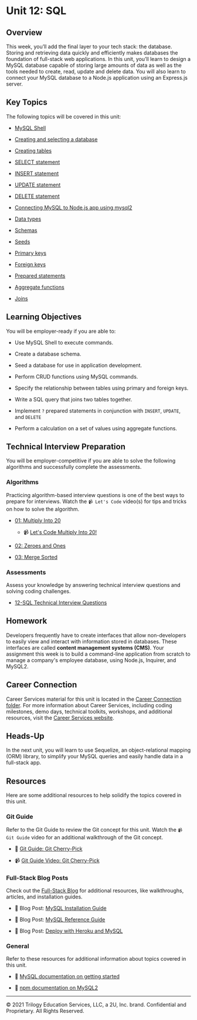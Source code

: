 # Unit 12: SQL

## Overview

This week, you’ll add the final layer to your tech stack: the database. Storing and retrieving data quickly and efficiently makes databases the foundation of full-stack web applications. In this unit, you’ll learn to design a MySQL database capable of storing large amounts of data as well as the tools needed to create, read, update and delete data. You will also learn to connect your MySQL database to a Node.js application using an Express.js server. 

## Key Topics

The following topics will be covered in this unit:

* [MySQL Shell](https://dev.mysql.com/doc/mysql-shell/8.0/en/mysql-shell-getting-started.html)

* [Creating and selecting a database](https://dev.mysql.com/doc/refman/8.0/en/creating-database.html)

* [Creating tables](https://dev.mysql.com/doc/refman/8.0/en/creating-tables.html)

* [SELECT statement](https://dev.mysql.com/doc/refman/8.0/en/select.html)

* [INSERT statement](https://dev.mysql.com/doc/refman/8.0/en/insert.html)

* [UPDATE statement](https://dev.mysql.com/doc/refman/8.0/en/update.html)

* [DELETE statement](https://dev.mysql.com/doc/refman/8.0/en/delete.html)

* [Connecting MySQL to Node.js app using mysql2](https://www.npmjs.com/package/mysql2)

* [Data types](https://dev.mysql.com/doc/refman/8.0/en/data-types.html)

* [Schemas](https://docs.oracle.com/cd/B19306_01/server.102/b14220/schema.htm)

* [Seeds](https://dev.mysql.com/doc/refman/8.0/en/loading-tables.html)

* [Primary keys](https://dev.mysql.com/doc/refman/8.0/en/constraint-primary-key.html)

* [Foreign keys](https://dev.mysql.com/doc/refman/8.0/en/create-table-foreign-keys.html)

* [Prepared statements](https://dev.mysql.com/doc/refman/8.0/en/sql-prepared-statements.html)

* [Aggregate functions](https://dev.mysql.com/doc/refman/8.0/en/aggregate-functions.html)

* [Joins](https://dev.mysql.com/doc/refman/8.0/en/join.html)

## Learning Objectives

You will be employer-ready if you are able to:

* Use MySQL Shell to execute commands.

* Create a database schema.

* Seed a database for use in application development.

* Perform CRUD functions using MySQL commands.

* Specify the relationship between tables using primary and foreign keys.

* Write a SQL query that joins two tables together.

* Implement `?` prepared statements in conjunction with `INSERT`, `UPDATE`, and `DELETE`

* Perform a calculation on a set of values using aggregate functions.

## Technical Interview Preparation

You will be employer-competitive if you are able to solve the following algorithms and successfully complete the assessments.

### Algorithms

Practicing algorithm-based interview questions is one of the best ways to prepare for interviews. Watch the `📹 Let's Code` video(s) for tips and tricks on how to solve the algorithm.

* [01: Multiply Into 20](./03-Algorithms/01-multiply-into-20)

  * 📹 [Let's Code Multiply Into 20!](https://2u-20.wistia.com/medias/joflnt5aqv)

* [02: Zeroes and Ones](./03-Algorithms/02-zeroes-and-ones)

* [03: Merge Sorted](./03-Algorithms/03-merge-sorted)

### Assessments

Assess your knowledge by answering technical interview questions and solving coding challenges.

* [12-SQL Technical Interview Questions](https://forms.gle/iURNKwybewENCnS76)

## Homework

Developers frequently have to create interfaces that allow non-developers to easily view and interact with information stored in databases. These interfaces are called **content management systems (CMS)**. Your assignment this week is to build a command-line application from scratch to manage a company's employee database, using Node.js, Inquirer, and MySQL2.

## Career Connection

Career Services material for this unit is located in the [Career Connection folder](./04-Career-Connection/README.md). For more information about Career Services, including coding milestones, demo days, technical toolkits, workshops, and additional resources, visit the [Career Services website](https://mycareerspot.org/).

## Heads-Up

In the next unit, you will learn to use Sequelize, an object-relational mapping (ORM) library, to simplify your MySQL queries and easily handle data in a full-stack app.

## Resources

Here are some additional resources to help solidify the topics covered in this unit.

### Git Guide

Refer to the Git Guide to review the Git concept for this unit. Watch the `📹 Git Guide` video for an additional walkthrough of the Git concept.

  * 📖 [Git Guide: Git Cherry-Pick](./01-Activities/27-Evr_Git-Cherry-Picking/README.md) 

  * 📹 [Git Guide Video: Git Cherry-Pick](https://2u-20.wistia.com/medias/wkipdjl81o)

### Full-Stack Blog Posts

Check out the [Full-Stack Blog](https://coding-boot-camp.github.io/full-stack/) for additional resources, like walkthroughs, articles, and installation guides.

  * 📖 Blog Post: [MySQL Installation Guide](https://coding-boot-camp.github.io/full-stack/mysql/mysql-installation-guide)

  * 📖 Blog Post: [MySQL Reference Guide](https://coding-boot-camp.github.io/full-stack/mysql/mysql-reference-guide)

  * 📖 Blog Post: [Deploy with Heroku and MySQL](https://coding-boot-camp.github.io/full-stack/heroku/deploy-with-heroku-and-mysql)

### General

Refer to these resources for additional information about topics covered in this unit.

  * 📖 [MySQL documentation on getting started](https://dev.mysql.com/doc/mysql-getting-started/en/)
  
  * 📖 [npm documentation on MySQL2](https://www.npmjs.com/package/mysql2)
 
---
© 2021 Trilogy Education Services, LLC, a 2U, Inc. brand. Confidential and Proprietary. All Rights Reserved.
